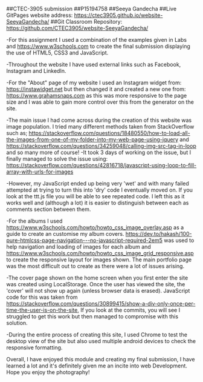  ##CTEC-3905 submission
 ##P15194758 
 ##Seeya Gandecha
 ##Live GitPages website address: https://ctec3905.github.io/website-SeeyaGandecha/
 ##Git Classroom Repository: https://github.com/CTEC3905/website-SeeyaGandecha/


-For this assignment I used a combination of the examples given in Labs and https://www.w3schools.com to create the final submission displaying the use of HTML5, CSS3 and JavaScript.

-Throughout the website I have used external links such as Facebook, Instagram and LinkedIn.

-For the "About" page of my website I used an Instagram widget from: https://instawidget.net but then changed it and created a new one from: https://www.grahamsnaps.com as this was more responsive to the page size and I was able to gain more control over this from the generator on the site.

-The main issue I had come across during the creation of this website was image population. I tried many different methods taken from StackOverflow such as; https://stackoverflow.com/questions/18480550/how-to-load-all-the-images-from-one-of-my-folder-into-my-web-page-using-jquery and https://stackoverflow.com/questions/34259048/calling-img-src-tag-in-loop and so many more of course! 
-It took 3 days of working on the issue, but I finally managed to solve the issue using: https://stackoverflow.com/questions/42816718/javascript-using-loop-to-fill-array-with-urls-for-images

-However, my JavaScript ended up being very 'wet' and with many failed attempted at trying to turn this into 'dry' code I eventually moved on.
If you look at the ttt.js file you will be able to see repeated code. I left this as it works well and (although a lot) it is easier to distinguish between each as comments section between them.

-For the albums I used https://www.w3schools.com/howto/howto_css_image_overlay.asp as a guide to create an customise my album covers. https://dev.to/hakash/100-pure-htmlcss-page-navigation---no-javascript-required-2em5 was used to help navigation and loading of images for each album and https://www.w3schools.com/howto/howto_css_image_grid_responsive.asp to create the responsive layout for images shown. The main portfolio page was the most difficult out to create as there were a lot of issues arising.

-The cover page shown on the home screen when you first enter the site was created using LocalStorage. Once the user has viewed the site, the 'cover' will not show up again (unless browser data is erased). JavaScript code for this was taken from https://stackoverflow.com/questions/30899415/show-a-div-only-once-per-time-the-user-is-on-the-site, If you look at the commits, you will see I struggled to get this work but then managed to compromise with this solution.

-During the entire process of creating this site, I used Chrome to test the desktop view of the site but also used multiple android devices to check the responsive formatting.

Overall, I have enjoyed this module and creating my final submission, I have learned a lot and it's definitely given me an incite into web Development. Hope you enjoy the photography!
